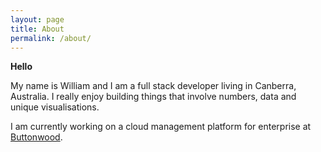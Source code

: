 ```yaml
---
layout: page
title: About
permalink: /about/
---
```


**Hello**

My name is William and I am a full stack developer living in Canberra, Australia. I really enjoy building things that involve numbers, data and unique visualisations.

I am currently working on a cloud management platform for enterprise at [Buttonwood](https://www.buttonwood.com.au).

